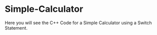 # Simple-Calculator
Here you will see the C++ Code for a Simple Calculator using a Switch Statement.
